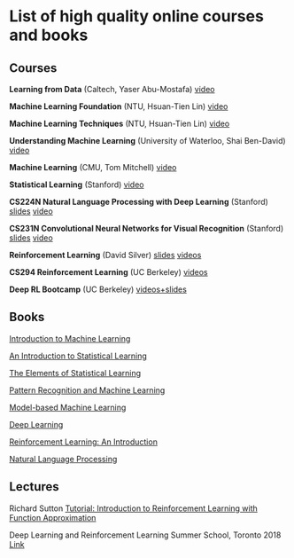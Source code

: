 # List of high quality online courses and books

## Courses
 **Learning from Data** (Caltech, Yaser Abu-Mostafa) [video](https://www.youtube.com/watch?v=mbyG85GZ0PI&list=PLD63A284B7615313A)

**Machine Learning Foundation** (NTU, Hsuan-Tien Lin) [video](https://www.youtube.com/watch?v=nQvpFSMPhr0&list=PLXVfgk9fNX2I7tB6oIINGBmW50rrmFTqf)

**Machine Learning Techniques** (NTU, Hsuan-Tien Lin) [video](https://www.youtube.com/watch?v=A-GxGCCAIrg&list=PLXVfgk9fNX2IQOYPmqjqWsNUFl2kpk1U2)

**Understanding Machine Learning** (University of Waterloo, Shai Ben-David) [video](https://www.youtube.com/watch?v=b5NlRg8SjZg&list=PLFze15KrfxbH8SE4FgOHpMSY1h5HiRLMm)

**Machine Learning** (CMU, Tom Mitchell) [video](http://www.cs.cmu.edu/~tom/10701_sp11/lectures.shtml)

**Statistical Learning** (Stanford) [video](https://lagunita.stanford.edu/courses/HumanitiesSciences/StatLearning/Winter2016/about)

**CS224N Natural Language Processing with Deep Learning** (Stanford) [slides](http://web.stanford.edu/class/cs224n/syllabus.html) [video](https://www.youtube.com/watch?v=OQQ-W_63UgQ&list=PL3FW7Lu3i5Jsnh1rnUwq_TcylNr7EkRe6)

**CS231N Convolutional Neural Networks for Visual Recognition** (Stanford) [slides](http://cs231n.stanford.edu/syllabus.html) [video](https://www.youtube.com/watch?v=vT1JzLTH4G4&list=PLC1qU-LWwrF64f4QKQT-Vg5Wr4qEE1Zxk)

**Reinforcement Learning** (David Silver) [slides](http://www0.cs.ucl.ac.uk/staff/d.silver/web/Teaching.html) [videos](https://www.youtube.com/watch?v=2pWv7GOvuf0&list=PLzuuYNsE1EZAXYR4FJ75jcJseBmo4KQ9-&index=1)

**CS294 Reinforcement Learning** (UC Berkeley) [videos](https://www.youtube.com/playlist?list=PLkFD6_40KJIxJMR-j5A1mkxK26gh_qg37)

**Deep RL Bootcamp** (UC Berkeley) [videos+slides](https://sites.google.com/view/deep-rl-bootcamp/lectures)

## Books
[Introduction to Machine Learning](https://www.amazon.com/Introduction-Machine-Learning-Adaptive-Computation/dp/0262028182/ref=sr_1_9?ie=UTF8&qid=1542738509&sr=8-9&keywords=introduction+to+machine+learning)

[An Introduction to Statistical Learning](http://www-bcf.usc.edu/~gareth/ISL/ISLR%20First%20Printing.pdf)

[The Elements of Statistical Learning](https://web.stanford.edu/~hastie/ElemStatLearn/)

[Pattern Recognition and Machine Learning](https://www.microsoft.com/en-us/research/people/cmbishop/#!prml-book)

[Model-based Machine Learning](http://www.mbmlbook.com/index.html)

[Deep Learning](https://www.deeplearningbook.org/)

[Reinforcement Learning: An Introduction](http://incompleteideas.net/book/the-book-2nd.html)

[Natural Language Processing](https://github.com/jacobeisenstein/gt-nlp-class/blob/master/notes/eisenstein-nlp-notes-10-15-2018.pdf)

## Lectures
Richard Sutton [Tutorial: Introduction to Reinforcement Learning with Function Approximation](https://www.youtube.com/watch?v=ggqnxyjaKe4)

Deep Learning and Reinforcement Learning Summer School, Toronto 2018 [Link](http://videolectures.net/DLRLsummerschool2018_toronto/)
